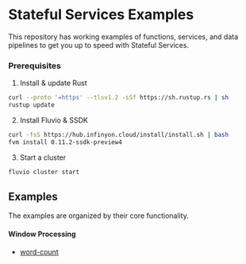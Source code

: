 # Stateful Services Examples

This repository has working examples of functions, services, and data pipelines to get you up to speed with Stateful Services.

### Prerequisites

1. Install & update Rust

```bash
curl --proto '=https' --tlsv1.2 -sSf https://sh.rustup.rs | sh
rustup update
```

2. Install Fluvio & SSDK

```bash
curl -fsS https://hub.infinyon.cloud/install/install.sh | bash
fvm install 0.11.2-ssdk-preview4
```

3. Start a cluster

```bash
fluvio cluster start
```

## Examples

The examples are organized by their core functionality.

#### Window Processing
* [word-count](window-processing/word-count/README.MD)
